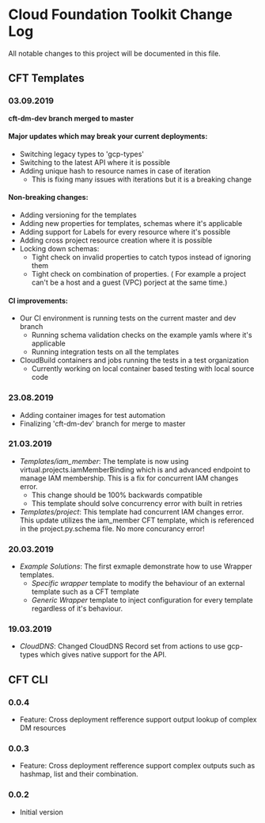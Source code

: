 # Cloud Foundation Toolkit Change Log

All notable changes to this project will be documented in this file.

## CFT Templates

### 03.09.2019

 **cft-dm-dev branch merged to master**
 
#### Major updates which may break your current deployments:
- Switching legacy types to 'gcp-types'
- Switching to the latest API where it is possible
- Adding unique hash to resource names in case of iteration
  - This is fixing many issues with iterations but it is a breaking change

#### Non-breaking changes:
- Adding versioning for the templates
- Adding new properties for templates, schemas where it's applicable
- Adding support for Labels for every resource where it's possible
- Adding cross project resource creation where it is possible
- Locking down schemas:
  - Tight check on invalid properties to catch typos instead of ignoring them
  - Tight check on combination of properties. ( For example a project can't be
  a host and a guest (VPC) porject at the same time.)
  
#### CI improvements:
- Our CI environment is running tests on the current master and dev branch
  - Running schema validation checks on the example yamls where it's applicable
  - Running integration tests on all the templates
- CloudBuild containers and jobs running the tests in a test organization
  - Currently working on local container based testing with local source code

### 23.08.2019

- Adding container images for test automation
- Finalizing 'cft-dm-dev' branch for merge to master

### 21.03.2019

- *Templates/iam_member*: The template is now using virtual.projects.iamMemberBinding which is and advanced
endpoint to manage IAM membership. This is a fix for concurrent IAM changes error.
   - This change should be 100% backwards compatible
   - This template should solve concurrency error with built in retries
 - *Templates/project*: This template had  concurrent IAM changes error. This update utilizes the iam_member 
 CFT template, which is referenced in the project.py.schema file. No more concurancy error!

### 20.03.2019

 - *Example Solutions*: The first exmaple demonstrate how to use Wrapper templates.
   - *Specific wrapper* template to modify the behaviour of an external template such as a CFT template
   - *Generic Wrapper* template to inject configuration for every template regardless of it's behaviour.

### 19.03.2019

 - *CloudDNS*: Changed CloudDNS Record set from actions to use gcp-types which gives native support for the API.

## CFT CLI

### 0.0.4

- Feature: Cross deployment refference support output lookup of complex DM resources 

### 0.0.3

- Feature: Cross deployment refference support complex outputs such as hashmap, list and their combination. 

### 0.0.2 

- Initial version
